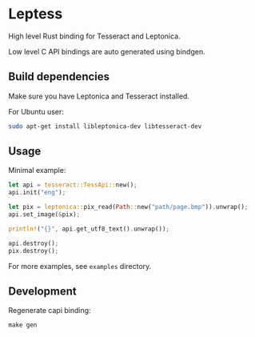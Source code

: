 Leptess
=======

High level Rust binding for Tesseract and Leptonica.

Low level C API bindings are auto generated using bindgen.


Build dependencies
------------------

Make sure you have Leptonica and Tesseract installed.

For Ubuntu user:

```bash
sudo apt-get install libleptonica-dev libtesseract-dev
```


Usage
-----

Minimal example:

```rust
let api = tesseract::TessApi::new();
api.init("eng");

let pix = leptonica::pix_read(Path::new("path/page.bmp")).unwrap();
api.set_image(&pix);

println!("{}", api.get_utf8_text().unwrap());

api.destroy();
pix.destroy();
```

For more examples, see `examples` directory.


Development
-----------

Regenerate capi binding:

```
make gen
```
